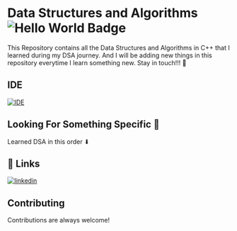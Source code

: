 
# Data Structures and Algorithms ![Hello World Badge](https://img.shields.io/badge/Hello%20World-blue)

This Repository contains all the Data Structures and Algorithms in C++ that I learned during my DSA journey. 
And I will be adding new things in this repository everytime I learn something new.
Stay in touch!!! 🤗



## IDE

[![IDE](https://img.shields.io/badge/VSCode-0078D4?style=for-the-badge&logo=visual%20studio%20code&logoColor=white)](https://code.visualstudio.com/download)

## Looking For Something Specific 🤔
Learned DSA in this order ⬇  
 
## 🔗 Links

[![linkedin](https://img.shields.io/badge/linkedin-0A66C2?style=for-the-badge&logo=linkedin&logoColor=white)](https://www.linkedin.com/in/vishal-yadav-347275225/)

## Contributing

Contributions are always welcome!
